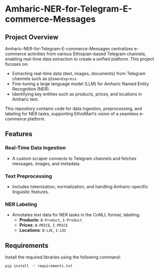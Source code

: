 # Amharic-NER-for-Telegram-E-commerce-Messages 

## Project Overview  
Amharic-NER-for-Telegram-E-commerce-Messages centralizes e-commerce activities from various Ethiopian-based Telegram channels, enabling real-time data extraction to create a unified platform. This project focuses on:  

- Extracting real-time data (text, images, documents) from Telegram channels such as `@ZemenExpress`.  
- Fine-tuning a large language model (LLM) for Amharic Named Entity Recognition (NER).  
- Identifying key entities such as products, prices, and locations in Amharic text.  

This repository contains code for data ingestion, preprocessing, and labeling for NER tasks, supporting EthioMart’s vision of a seamless e-commerce platform.  

## Features  

### Real-Time Data Ingestion  
- A custom scraper connects to Telegram channels and fetches messages, images, and metadata.  

### Text Preprocessing  
- Includes tokenization, normalization, and handling Amharic-specific linguistic features.  

### NER Labeling  
- Annotates text data for NER tasks in the CoNLL format, labeling:  
  - **Products**: `B-Product`, `I-Product`  
  - **Prices**: `B-PRICE`, `I-PRICE`  
  - **Locations**: `B-LOC`, `I-LOC`  

## Requirements  
Install the required libraries using the following command:  

```bash  
pip install -r requirements.txt  
